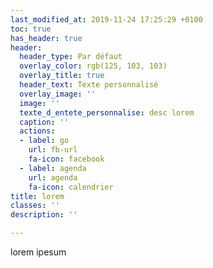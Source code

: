 ```yaml
---
last_modified_at: 2019-11-24 17:25:29 +0100
toc: true
has_header: true
header:
  header_type: Par défaut
  overlay_color: rgb(125, 103, 103)
  overlay_title: true
  header_text: Texte personnalisé
  overlay_image: ''
  image: ''
  texte_d_entete_personnalise: desc lorem
  caption: ''
  actions:
  - label: go
    url: fb-url
    fa-icon: facebook
  - label: agenda
    url: agenda
    fa-icon: calendrier
title: lorem
classes: ''
description: ''

---
```

lorem ipesum